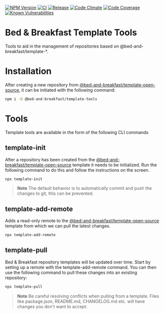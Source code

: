 [![NPM Version](https://img.shields.io/npm/v/@bed-and-breakfast/template-tools)](https://www.npmjs.com/package/@bed-and-breakfast/template-tools)
[![CI](https://github.com/bed-and-breakfast/template-tools/actions/workflows/ci.yml/badge.svg?branch=main)](https://github.com/bed-and-breakfast/template-tools/actions/workflows/ci.yml)
[![Release](https://github.com/bed-and-breakfast/template-tools/actions/workflows/release.yml/badge.svg?branch=main)](https://github.com/bed-and-breakfast/template-tools/actions/workflows/release.yml)
[![Code Climate](https://codeclimate.com/github/bed-and-breakfast/template-tools/badges/gpa.svg)](https://codeclimate.com/github/bed-and-breakfast/template-tools)
[![Code Coverage](https://codeclimate.com/github/bed-and-breakfast/template-tools/badges/coverage.svg)](https://codeclimate.com/github/bed-and-breakfast/template-tools)
[![Known Vulnerabilities](https://snyk.io/test/github/bed-and-breakfast/template-tools/badge.svg?targetFile=package.json)](https://snyk.io/test/github/bed-and-breakfast/template-tools?targetFile=package.json)

# Bed & Breakfast Template Tools

Tools to aid in the management of repositories based on @bed-and-breakfast/template-\*.

# Installation

After creating a new repository from [@bed-and-breakfast/template-open-source](https://github.com/bed-and-breakfast/templates-open-source), it can be initiated with the following command:

```sh
npm i -D @bed-and-breakfast/template-tools
```

# Tools

Template tools are available in the form of the following CLI commands

## template-init

After a repository has been created from the [@bed-and-breakfast/template-open-source](https://github.com/bed-and-breakfast/templates-open-source) template it needs to be initialized. Run the following command to do this and follow the instructions on the screen.

```sh
npx template-init
```

> **Note**
> The default behavior is to automatically commit and push the changes to git, this can be prevented.

## template-add-remote

Adds a read-only remote to the [@bed-and-breakfast/template-open-source](https://github.com/bed-and-breakfast/templates-open-source) template from which we can pull the latest changes.

```sh
npx template-add-remote
```

## template-pull

Bed & Breakfast repository templates will be updated over time. Start by setting up a remote with the template-add-remote command. You can then use the following command to pull these changes into an existing repository:

```sh
npx template-pull
```

> **Note**
> Be careful resolving conflicts when pulling from a template. Files like package.json, README.md, CHANGELOG.md etc. will have changes you don't want to accept.
